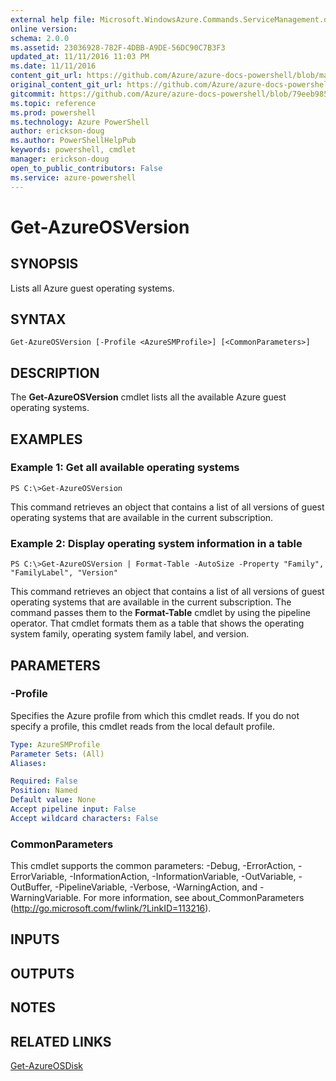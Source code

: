 ```yaml
---
external help file: Microsoft.WindowsAzure.Commands.ServiceManagement.dll-Help.xml
online version: 
schema: 2.0.0
ms.assetid: 23036928-782F-4DBB-A9DE-56DC90C7B3F3
updated_at: 11/11/2016 11:03 PM
ms.date: 11/11/2016
content_git_url: https://github.com/Azure/azure-docs-powershell/blob/master/azureps-cmdlets-docs/ServiceManagement/Azure.Service/v3.0.0/Get-AzureOSVersion.md
original_content_git_url: https://github.com/Azure/azure-docs-powershell/blob/master/azureps-cmdlets-docs/ServiceManagement/Azure.Service/v3.0.0/Get-AzureOSVersion.md
gitcommit: https://github.com/Azure/azure-docs-powershell/blob/79eeb985ea480979357fb4695832a0c3d29a48bf/azureps-cmdlets-docs/ServiceManagement/Azure.Service/v3.0.0/Get-AzureOSVersion.md
ms.topic: reference
ms.prod: powershell
ms.technology: Azure PowerShell
author: erickson-doug
ms.author: PowerShellHelpPub
keywords: powershell, cmdlet
manager: erickson-doug
open_to_public_contributors: False
ms.service: azure-powershell
---
```


# Get-AzureOSVersion

## SYNOPSIS
Lists all Azure guest operating systems.

## SYNTAX

```
Get-AzureOSVersion [-Profile <AzureSMProfile>] [<CommonParameters>]
```

## DESCRIPTION
The **Get-AzureOSVersion** cmdlet lists all the available Azure guest operating systems.

## EXAMPLES

### Example 1: Get all available operating systems
```
PS C:\>Get-AzureOSVersion
```

This command retrieves an object that contains a list of all versions of guest operating systems that are available in the current subscription.

### Example 2: Display operating system information in a table
```
PS C:\>Get-AzureOSVersion | Format-Table -AutoSize -Property "Family", "FamilyLabel", "Version"
```

This command retrieves an object that contains a list of all versions of guest operating systems that are available in the current subscription.
The command passes them to the **Format-Table** cmdlet by using the pipeline operator.
That cmdlet formats them as a table that shows the operating system family, operating system family label, and version.

## PARAMETERS

### -Profile
Specifies the Azure profile from which this cmdlet reads.
If you do not specify a profile, this cmdlet reads from the local default profile.

```yaml
Type: AzureSMProfile
Parameter Sets: (All)
Aliases: 

Required: False
Position: Named
Default value: None
Accept pipeline input: False
Accept wildcard characters: False
```

### CommonParameters
This cmdlet supports the common parameters: -Debug, -ErrorAction, -ErrorVariable, -InformationAction, -InformationVariable, -OutVariable, -OutBuffer, -PipelineVariable, -Verbose, -WarningAction, and -WarningVariable. For more information, see about_CommonParameters (http://go.microsoft.com/fwlink/?LinkID=113216).

## INPUTS

## OUTPUTS

## NOTES

## RELATED LINKS

[Get-AzureOSDisk](xref:ServiceManagement/Azure.Service/v3.0.0/Get-AzureOSDisk.md)


